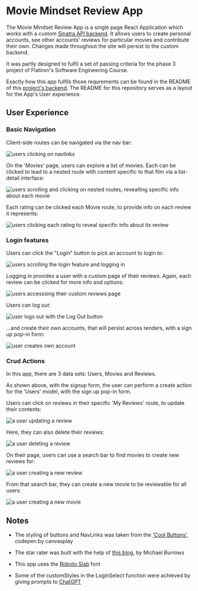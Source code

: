 # Movie Mindset Review App

The Movie Mindset Review App is a single page React Application which works with a custom [Sinatra API backend](https://github.com/goose20090/phase-3-project-backend). It allows users to create personal accounts, see other accounts' reviews for particular movies and contribute their own. Changes made throughout the site will persist to the custom backend.

It was partly designed to fulfil a set of passing criteria for the phase 3 project of Flatiron's Software Engineering Course.

Exactly how this app fulfils those requrements can be found in the README of this [project's backend](https://github.com/goose20090/phase-3-project-backend). The README for this repository serves as a layout for the App's User experience.

## User Experience


### __Basic Navigation__
Client-side routes can be navigated via the nav bar:

![users clicking on navlinks](./gifs/users-navigating-clientside-routes.gif)

On the 'Movies' page, users can explore a list of movies. Each can be clicked to lead to a nested route with content specific to that film via a list-detail interface:

![users scrolling and clicking on nested routes, revealling specific info about each movie](./gifs/users-navigating-movies-nested-routes.gif)


Each rating can be clicked each Movie route, to provide info on each review it represents:

![users clicking each rating to reveal specific info about its review](./gifs/user-clicking-each-movie-rating-to-reveal-specific-review-info.gif)


### __Login features__

Users can click the "Login" button to pick an account to login to:

![users scrolling the login feature and logging in](./gifs/user-logging-in.gif)

Logging in provides a user with a custom page of their reviews. Again, each review can be clicked for more info and options:

![users accesssing their custom reviews page](./gifs/user-explores-my-reviews-page.gif)

Users can log out:

![user logs out with the Log Out button](./gifs/user-logs-out.gif)

...and create their own accounts, that will persist across renders, with a sign up pop-in form:

![user creates own account](./gifs/user-signs-up.gif)

### __Crud Actions__

In this app, there are 3 data sets: Users, Movies and Reviews. 

As shown above, with the signup form, the user can perform a create action for the 'Users' model, with the sign up pop-in form.

Users can click on reviews in their specific 'My Reviews' route, to update their contents:

![a user updating a review](./gifs/updating-a-review.gif)

Here, they can also delete their reviews:

![a user deleting a review](./gifs/deleting-a-review.gif)

On their page, users can use a search bar to find movies to create new reviews for:

![a user creating a new review](./gifs/create-review.gif)

From that search bar, they can create a new movie to be reviewable for all users:

![a user creating a new movie](./gifs/create-movie.gif)

## Notes

- The styling of buttons and NavLinks was taken from the ['Cool Buttons'](https://codepen.io/canvasplay/pen/WXWobd), codepen by canvasplay

- The star rater was built with the help of [this blog](https://dev.to/michaelburrows/create-a-custom-react-star-rating-component-5o6), by Michael Burrows

- This app uses the [Roboto Slab](https://fonts.google.com/specimen/Roboto+Slab) font

- Some of the customStyles in the LoginSelect function were achieved by giving prompts to [ChatGPT](https://chat.openai.com/chat)